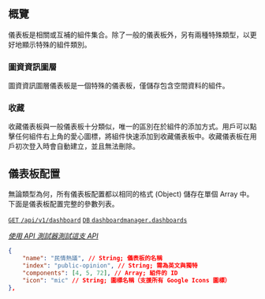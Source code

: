 ## 概覽

儀表板是相關或互補的組件集合。除了一般的儀表板外，另有兩種特殊類型，以更好地顯示特殊的組件類別。

### 圖資資訊圖層

圖資資訊圖層儀表板是一個特殊的儀表板，僅儲存包含空間資料的組件。

### 收藏

收藏儀表板與一般儀表板十分類似，唯一的區別在於組件的添加方式。用戶可以點擊任何組件右上角的愛心圖標，將組件快速添加到收藏儀表板中。收藏儀表板在用戶初次登入時會自動建立，並且無法刪除。

## 儀表板配置

無論類型為何，所有儀表板配置都以相同的格式 (Object) 儲存在單個 Array 中。下面是儀表板配置完整的參數列表。

[`GET` `/api/v1/dashboard`](/back-end/dashboard-apis) [`DB` `dashboardmanager.dashboards`](/back-end/dashboards-db)

_[使用 API 測試器測試這支 API](/api)_

```json
{
    "name": "民情熱議", // String; 儀表板的名稱
    "index": "public-opinion", // String; 需為英文與獨特
    "components": [4, 5, 72], // Array; 組件的 ID
    "icon": "mic" // String; 圖標名稱（支援所有 Google Icons 圖標）
},
```
